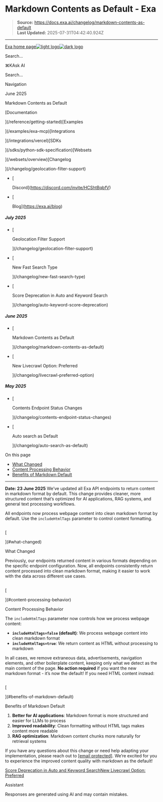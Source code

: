 # Markdown Contents as Default - Exa

> **Source:** https://docs.exa.ai/changelog/markdown-contents-as-default  
> **Last Updated:** 2025-07-31T04:42:40.924Z

---

[Exa home page![light logo](https://mintlify.s3.us-west-1.amazonaws.com/exa-52/logo/light.png)![dark logo](https://mintlify.s3.us-west-1.amazonaws.com/exa-52/logo/dark.png)](/)

Search...

⌘KAsk AI

Search...

Navigation

June 2025

Markdown Contents as Default

[Documentation

](/reference/getting-started)[Examples

](/examples/exa-mcp)[Integrations

](/integrations/vercel)[SDKs

](/sdks/python-sdk-specification)[Websets

](/websets/overview)[Changelog

](/changelog/geolocation-filter-support)

*   [
    
    Discord](https://discord.com/invite/HCShtBqbfV)
*   [
    
    Blog](https://exa.ai/blog)

##### July 2025

*   [
    
    Geolocation Filter Support
    
    
    
    ](/changelog/geolocation-filter-support)
*   [
    
    New Fast Search Type
    
    
    
    ](/changelog/new-fast-search-type)
*   [
    
    Score Deprecation in Auto and Keyword Search
    
    
    
    ](/changelog/auto-keyword-score-deprecation)

##### June 2025

*   [
    
    Markdown Contents as Default
    
    
    
    ](/changelog/markdown-contents-as-default)
*   [
    
    New Livecrawl Option: Preferred
    
    
    
    ](/changelog/livecrawl-preferred-option)

##### May 2025

*   [
    
    Contents Endpoint Status Changes
    
    
    
    ](/changelog/contents-endpoint-status-changes)
*   [
    
    Auto search as Default
    
    
    
    ](/changelog/auto-search-as-default)

On this page

*   [What Changed](#what-changed)
*   [Content Processing Behavior](#content-processing-behavior)
*   [Benefits of Markdown Default](#benefits-of-markdown-default)

* * *

**Date: 23 June 2025** We’ve updated all Exa API endpoints to return content in markdown format by default. This change provides cleaner, more structured content that’s optimized for AI applications, RAG systems, and general text processing workflows.

All endpoints now process webpage content into clean markdown format by default. Use the `includeHtmlTags` parameter to control content formatting.

## 

[​

](#what-changed)

What Changed

Previously, our endpoints returned content in various formats depending on the specific endpoint configuration. Now, all endpoints consistently return content processed into clean markdown format, making it easier to work with the data across different use cases.

## 

[​

](#content-processing-behavior)

Content Processing Behavior

The `includeHtmlTags` parameter now controls how we process webpage content:

*   **`includeHtmlTags=false` (default)**: We process webpage content into clean markdown format
*   **`includeHtmlTags=true`**: We return content as HTML without processing to markdown

In all cases, we remove extraneous data, advertisements, navigation elements, and other boilerplate content, keeping only what we detect as the main content of the page. **No action required** if you want the new markdown format - it’s now the default! If you need HTML content instead:

## 

[​

](#benefits-of-markdown-default)

Benefits of Markdown Default

1.  **Better for AI applications**: Markdown format is more structured and easier for LLMs to process
2.  **Improved readability**: Clean formatting without HTML tags makes content more readable
3.  **RAG optimization**: Markdown content chunks more naturally for retrieval systems

If you have any questions about this change or need help adapting your implementation, please reach out to [\[email protected\]](/cdn-cgi/l/email-protection#9bf3fef7f7f4dbfee3fab5faf2). We’re excited for you to experience the improved content quality with markdown as the default!

[Score Deprecation in Auto and Keyword Search](/changelog/auto-keyword-score-deprecation)[New Livecrawl Option: Preferred](/changelog/livecrawl-preferred-option)

Assistant

Responses are generated using AI and may contain mistakes.
